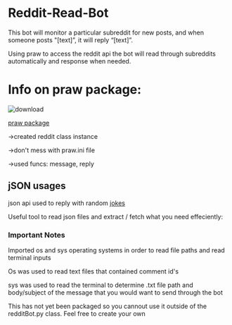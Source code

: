 # Reddit-Read-Bot
This bot will monitor a particular subreddit for new posts, and when someone posts "[text]”, it will reply “[text]”.

Using praw to access the reddit api the bot will read through subreddits automatically and response when needed.

# Info on praw package: 

![download](https://github.com/danyu1/Reddit-Read-Bot/assets/115963400/60cbcf47-f2d2-4e37-9cf0-18a02ddb8b3e)

[praw package](https://praw.readthedocs.io/en/stable/code_overview/reddit_instance.html)

->created reddit class instance

->don't mess with praw.ini file

->used funcs: message, reply

## jSON usages
json api used to reply with random [jokes](https://icanhazdadjoke.com/api)

Useful tool to read json files and extract / fetch what you need effeciently:

### Important Notes
Imported os and sys operating systems in order to read file paths and read terminal inputs


Os was used to read text files that contained comment id's

sys was used to read the terminal to determine .txt file path and body/subject of the message that you would want to send through the bot

This has not yet been packaged so you cannout use it outside of the redditBot.py class. Feel free to create your own

